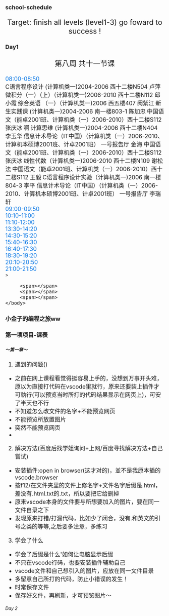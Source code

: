 # school-schedule
Target: finish all levels (level1-3) go foward to success !

## Day1

<!DOCTYPE html>
<html>
     <head>
         <title>school schedule 2020/10/2</title>
         <style>
          body {
             width: 2000px;
             height: 1500px;
             background-image: url("blue.jpg");
             }
         </style>
     </head>
     <body>
         <p>第八周 共十一节课</p>
         <div>08:00-08:50</div>
         <span>C语言程序设计 (计算机类一)2004-2006 西十二楼N504 卢萍</span>
         <span></span>
         <span>微积分（一）（上）（计算机类一)2006-2010 西十二楼N112 邱小霞</span>
         <span></span>
         <span></span> 
         <span></span>
         <span>综合英语 （一）（计算机类一)2006 西五楼407 阙紫江</span> 
         <span></span>
         <span>新生实践课 (计算机类一)2004-2006 南一楼803-1 陈加忠</span>
         <span></span>
         <span></span>
         <span></span>
         <span>中国语文（能卓2001班、计算机类（一）2006-2010）西十二楼S112  张庆冰</span>
         <span></span>
         <span>啊</span>
         <span></span>
         <span>计算思维 (计算机类一)2004-2006 西十二楼N404 李玉华</span>
         <span></span>
         <span>信息计术导论（IT中国）（计算机类（一）2006-2010、计算机本硕博2001班、计卓2001班） 一号报告厅 金海 </span>
         <span></span>
         <span></span>
         <span>中国语文（能卓2001班、计算机类（一）2006-2010）西十二楼S112  张庆冰</span>
         <span></span>
         <span>线性代数（计算机类一)2006-2010 西十二楼N109 谢松法</span>
         <span></span>
         <span>中国语文（能卓2001班、计算机类（一）2006-2010）西十二楼S112 王毅</span>
         <span></span>
         <span>C语言程序设计实验（计算机类一)2006 南一楼804-3 李平 </span>
         <span></span>
         <span></span>
         <span></span>
         <span>信息计术导论（IT中国）（计算机类（一）2006-2010、计算机本硕博2001班、计卓2001班） 一号报告厅 李瑞轩</span>
         <span></span>
         <span></span>
         <div>09:00-09:50</div>
         <div>10:10-11:00</div>
         <div>11:10-12:00</div>
         <div>13:30-14:20</div>
         <div>14:30-15:20</div>
         <div>15:40-16:30</div>
         <div>16:40-17:30</div>
         <div>18:30-19:20</div>
         <div>20:10-20:50</div>
         <div>21:00-21:50</div>>
         
         <span></span>
         <span></span>
         <span></span>
    </body>
<html>

### 小金子的编程之旅ww
#### 第一项项目-课表
##### ～第一章～
1. 遇到的问题()
- 之前在网上课程看觉得挺容易上手的，没想到万事开头难，原以为直接打代码在vscode里就行，原来还要装上插件才可執行(可以预览当时所打的代码结果显示在网页上)，可安了半天也不行
- 不知道怎么改文件的名字+不能预览网页
- 不能预览所放置图片
- 突然不能预览网页
-
2. 解决方法(百度后找学姐询问+上网/百度寻找解决方法+自己嘗试)
- 安装插件:open in browser(这才对的)，並不是我原本插的vscode.browser 
- 按f12/在文件夹里的文件上修名字+文件名字后缀是.html，差没有.html.txt的.txt，所以要把它给删掉
- 原来vscode本身的文件要与所想要加入的图片，要在同一文件自录之下
- 发现原来打错/打漏代码，比如少了闭合，没有.和英文的引号之类的等等,之后要多注意，多练习

3. 学会了什么
- 学会了后缀是什么'如何让电脑显示后缀
- 不只在vscode行码，也要安装插件辅助自己
- vscode文件和自己想引入的图片，应放在同一文件目录
- 多留意自己所打的代码，防止小错误的发生！
- 时常保存文件
- 保存好文件，再刷新，才可预览图片～


###### Day 2

<!DOCTYPE html>
<html>
     <head> 
         <link rel="stylesheet" href="style proj.css" />
         <title>school schedule 2020/10</title>
         <style>
             body{
              width:2000px;
              height:1500px;
              background-image:url("blue.jpg");
              background-attachment:fixed;
}
        
             .menu li{
              color:rosybrown;
              font-weight:bold;
              font-size:large;
}
             .table{
                 align:1;
                 text-align:center;
                 border:1;
                 text-align:center;
                 color:rgba(0,2,1,0.842);
}
              .a{
                  color:pink;
}
              .b{
                  color:orange;
}
              .c{
                  color:rgb(240,47,230);
}
              .d{
                  color:lightcoral;
}
              .e{
                  color:rgb(137,192,247);
}
              .f{
                  color:rgb(73,212,247);
}
              .g{
                  color:mediumvioletred;
}
              .h{
                  color:rgb(226,226,27);
}
              .i{
                  color:rgb(167,235,33);
}
              *{
                  font-size:18px;
}
              p{
                  text-align:center;
                  font-size:23px;
}
              thead{
                  text-decoration:underline;
}



       
         </style>
         <script>
             var lessons=prompt('您好，请您输入您所就读的院系:');
             switch(lessons){
                 case "计算机科学与技术":
                     alert("下面是您的课表");
                     break;
                 default:
                     alert("抱歉，没有此课表！只有计算机科学与技术的课表，下面即为您展示！")
}
            
         </script>

     </head>
     <body>
         <nav>
              <div class="hust">华中大计科课程表</div>
              <ul class="menu">
                  <li>我的帐号</li>
                  <li>课程表</li>
                  <li>联系我们</li>
                  <li>意见与评价</li>
              </ul>
         </nav>
        
         <p>计算机科学与技术学院 2020级课程表</p>
         <p>第八周 共三十四节课</p>
            <table class="table">
                <thead>
                    <tr> 
                         <th></th>      
                         <th>10月1日周一</th>
                         <th>10月2日周二</th>
                         <th>10月3日周三</th>
                         <th>10月4日周四</th>
                         <th>10月5日周五</th>
                         <th>10月6日周六</th>
                         <th>10月7日周日</th> 
                    </tr>
                </thead>
                <tbody>
                    <tr>
                         <td><b>08:00-08:50</b></td>
                         <td class="a">C语言程序设计 (计算机类一)2004-2006西十二楼N504 卢萍</td>
                         <td></td>
                         <td></td>
                         <td class="b">信息计术导论（IT中国）（计算机类（一）2006-2010、计算机本硕博2001班、计卓2001班） 一号报告厅 金海</td>
                         <td></td>
                         <td class="d">微积分（一）（上）（计算机类一)2006-2010西十二楼N112 邱小霞</td>
                         <td></td>
                       
                     </tr>
                     <tr>
                         <td><b>09:00-09:50</b></td>
                         <td class="a">C语言程序设计 (计算机类一)2004-2006西十二楼N504 卢萍</td>
                         <td class="e">新生实践课 (计算机类一)2004-2006南一楼803-1 陈加忠</td>
                         <td></td>
                         <td class="b">信息计术导论（IT中国）（计算机类（一）2006-2010、计算机本硕博2001班、计卓2001班） 一号报告厅 金海</td>
                         <td></td>
                         <td class="d">微积分（一）（上）（计算机类一)2006-2010西十二楼N112 邱小霞</td>
                         <td></td>
                       
                     </tr>
                    
                     <tr>
                         <td><b>10:10-11:00</b></td>
                         <td></td>
                         <td class="e">新生实践课 (计算机类一)2004-2006南一楼803-1 陈加忠</td>
                         <td class="f">计算思维 (计算机类一)2004-2006西十二楼N404 李玉华</td>
                         <td class="b">信息计术导论（IT中国）（计算机类（一）2006-2010、计算机本硕博2001班、计卓2001班） 一号报告厅 金海</td>
                         <td class="h">线性代数（计算机类一)2006-2010西十二楼N109 谢松法</td>
                         <td class="d">微积分（一）（上）（计算机类一)2006-2010西十二楼N112 邱小霞</td>
                         <td></td>
                        

                     </tr>
                     <tr>
                         <td><b>11:10-12:00</b></td>
                         <td></td>
                         <td></td>
                         <td class="f">计算思维 (计算机类一)2004-2006西十二楼N404 李玉华</td>
                         <td class="b">信息计术导论（IT中国）（计算机类（一）2006-2010、计算机本硕博2001班、计卓2001班） 一号报告厅 金海</td>
                         <td class="h">线性代数（计算机类一)2006-2010西十二楼N109 谢松法</td>
                         <td></td>
                         <td class="f">计算思维 (计算机类一)2004-2006西十二楼N404 李玉华</td>
                        
                     </tr>
                     <tr>
                         <td><b>13:30-14:20</b></td>
                         <td class="d">微积分（一）（上）（计算机类一)2006-2010西十二楼N112 邱小霞</td>
                         <td></td>
                         <td></td>
                         <td></td>
                         <td class="h">中国语文（能卓2001班、计算机类（一）2006-2010）西十二楼S112  张庆冰</td>
                         <td></td>
                         <td class="f">计算思维 (计算机类一)2004-2006西十二楼N404 李玉华</td>
                        
                     </tr>
                     <tr>
                         <td><b>14:30-15:20</b></td>
                         <td class="d">微积分（一）（上）（计算机类一)2006-2010西十二楼N112 邱小霞</td>
                         <td></td>
                         <td></td>
                         <td></td>
                         <td class="h">中国语文（能卓2001班、计算机类（一）2006-2010）西十二楼S112  张庆冰</td>
                         <td></td>
                         <td></td>
                       
                     </tr>
                     <tr>
                         <td><b>15:40-16:30</b></td>
                         <td></td>
                         <td class="i">综合英语 （一）（计算机类一)2006 西五楼407 阙紫江</td>
                         <td></td>
                         <td class="d">微积分（一）（上）（计算机类一)2006-2010西十二楼N112 邱小霞</td>
                         <td class="h">中国语文（能卓2001班、计算机类（一）2006-2010）西十二楼S112  张庆冰</td>
                         <td></td>
                         <td class="c">信息计术导论（IT中国）（计算机类（一）2006-2010、计算机本硕博2001班、计卓2001班） 一号报告厅 李瑞轩</td>
                        
                     </tr>
                     <tr>
                         <td><b>16:40-17:30</b></td>
                         <td></td>
                         <td></td>
                         <td class="h">中国语文（能卓2001班、计算机类（一）2006-2010）西十二楼S112  张庆冰</td>
                         <td class="d">微积分（一）（上）（计算机类一)2006-2010西十二楼N112 邱小霞</td>
                         <td class="g">C语言程序设计实验（计算机类一)2006 南一楼804-3 李平</td>
                         <td class="c">信息计术导论（IT中国）（计算机类（一）2006-2010、计算机本硕博2001班、计卓2001班） 一号报告厅 李瑞轩</td>
                         <td></td>
                        
                     </tr>
                     <tr>
                         <td><b>18:30-19:20</b></td>
                         <td class="f">计算思维 (计算机类一)2004-2006西十二楼N404 李玉华</td>
                         <td></td>
                         <td class="h">中国语文（能卓2001班、计算机类（一）2006-2010）西十二楼S112  张庆冰</td>
                         <td></td>
                         <td></td>
                         <td class="g">C语言程序设计实验（计算机类一)2006 南一楼804-3 李平</td>
                         <td></td>
                        
                     </tr>
                     <tr>
                         <td><b>20:10-20:50</b></td>
                         <td class="f">计算思维 (计算机类一)2004-2006西十二楼N404 李玉华</td>
                         <td></td>
                         <td></td>
                         <td></td>
                         <td></td>
                         <td class="g">C语言程序设计实验（计算机类一)2006 南一楼804-3 李平</td>
                         <td></td>
                        
                     </tr>

                     <tr>
                         <td><b>21:00-21:50</b></td>
                         <td></td>
                         <td></td>
                         <td></td>
                         <td></td>
                         <td></td>
                         <td></td>
                         <td></td>
                     </tr>
                </tbody>
            </table>

     </body>
</html>

####### 第二章~
1. 遇到的问题
- 卡在了制作表格框架，不知道该使用哪个标签开头才对
- 卡在了css的格式里
- 不能展示预览器
- 今天要上课，少了许多时间做作业(school schedule)，害怕完成不了所制定的目标
2. 解决方法
- 删了原本的div 和span ，使用了table建立表格结构
- 重温了一下css的格式表达，然后正確地选择格式，比如类选择器写所定的名字(a):. (a)等等
- 加入缺少的符号和改掉中文的符号換成英文的在!
- 先去上课，把空余时间尽量挤出来，或者在有空的时间想想怎么解决当前遇到问题的打码
3. 学会了什么
- 了解清楚table的运用，更適合
- 复习，清楚理解背后的概念，再去选择使用
- 时常留意打码的每一步，避免出错
- 学会时间安排，尽量去平均兩者

########Day3

<!DOCTYPE html>
<html>
     <head> 
         <title>school schedule 2020/10</title>
         <link rel="stylesheet" href="https://cdnjs.cloudflare.com/ajax/libs/font-awesome/5.12.1/css/all.min.css";>
         <style>
             body{
              width:2000px;
              height:1500px;
              background-image:url("blue.jpg");
              background-attachment:fixed;
}
             div{
                 color:rgb(10,119,228);
}
             .table{
                 align:1;
                 text-align:center;
                 border:1;
                 text-align:center;
                 color:rgba(0,2,1,0.842);
}
              .a{
                  color:pink;
}
              .b{
                  color:orange;
}
              .c{
                  color:rgb(240,47,230);
}
              .d{
                  color:lightcoral;
}
              .e{
                  color:rgb(137,192,247);
}
              .f{
                  color:rgb(73,212,247);
}
              .g{
                  color:mediumvioletred;
}
              .h{
                  color:rgb(226,226,27);
}
              .i{
                  color:rgb(167,235,33);
}
              *{
                  font-size:18px;
}
              p{
                  text-align:center;
                  font-size:23px;
}
              thead{
                  text-decoration:underline;
                  font-size:larger;
}


       
         </style>
         <script>
             var lessons=prompt('您好，请您输入您所就读的院系:');
             switch(lessons){
                 case "计算机科学与技术":
                     alert("下面是您的课表");
                     break;
                 default:
                     alert("抱歉，没有此课表！只有计算机科学与技术的课表，下面即为您展示！")
}
 
         </script>

     </head>
     <body>
         <header>
             <div class="hust-logo">
                 <a href="#" class="logo"><img src="hust logo.jpg" alt=""></a>
                 <i class="fa fa-bars" aria-hidden="true"></i>
                 <nav class="navigation-menu">
                     <a href="#"><i class="fas fa-address-book"></i>我的帐号</a>
                     <a href="#"><i class="fas fa-calendar"></i>资料中心</a>
                     <a href="#"><i class="fas fa-university"></i>关于我们</a>
                     <a href="#"><i class="fas fa-thumbs-up"></i>意见与评价</a>
                        
                 </nav>
             </div>
            
         </header>
        
        
         <p>计算机科学与技术学院 2020级课程表</p>
         <p>第八周 共三十四节课</p>
            <table class="table">
                <thead>
                    <tr> 
                         <th></th>      
                         <th>10月1日周一</th>
                         <th>10月2日周二</th>
                         <th>10月3日周三</th>
                         <th>10月4日周四</th>
                         <th>10月5日周五</th>
                         <th>10月6日周六</th>
                         <th>10月7日周日</th> 
                    </tr>
                </thead>
                <tbody>
                    <tr>
                         <td><b>08:00-08:50</b></td>
                         <td class="a">C语言程序设计 (计算机类一)2004-2006西十二楼N504 卢萍</td>
                         <td></td>
                         <td></td>
                         <td class="b">信息计术导论（IT中国）（计算机类（一）2006-2010、计算机本硕博2001班、计卓2001班） 一号报告厅 金海</td>
                         <td></td>
                         <td class="d">微积分（一）（上）（计算机类一)2006-2010西十二楼N112 邱小霞</td>
                         <td></td>
                       
                     </tr>
                     <tr>
                         <td><b>09:00-09:50</b></td>
                         <td class="a">C语言程序设计 (计算机类一)2004-2006西十二楼N504 卢萍</td>
                         <td class="e">新生实践课 (计算机类一)2004-2006南一楼803-1 陈加忠</td>
                         <td></td>
                         <td class="b">信息计术导论（IT中国）（计算机类（一）2006-2010、计算机本硕博2001班、计卓2001班） 一号报告厅 金海</td>
                         <td></td>
                         <td class="d">微积分（一）（上）（计算机类一)2006-2010西十二楼N112 邱小霞</td>
                         <td></td>
                       
                     </tr>
                    
                     <tr>
                         <td><b>10:10-11:00</b></td>
                         <td></td>
                         <td class="e">新生实践课 (计算机类一)2004-2006南一楼803-1 陈加忠</td>
                         <td class="f">计算思维 (计算机类一)2004-2006西十二楼N404 李玉华</td>
                         <td class="b">信息计术导论（IT中国）（计算机类（一）2006-2010、计算机本硕博2001班、计卓2001班） 一号报告厅 金海</td>
                         <td class="h">线性代数（计算机类一)2006-2010西十二楼N109 谢松法</td>
                         <td class="d">微积分（一）（上）（计算机类一)2006-2010西十二楼N112 邱小霞</td>
                         <td></td>
                        

                     </tr>
                     <tr>
                         <td><b>11:10-12:00</b></td>
                         <td></td>
                         <td></td>
                         <td class="f">计算思维 (计算机类一)2004-2006西十二楼N404 李玉华</td>
                         <td class="b">信息计术导论（IT中国）（计算机类（一）2006-2010、计算机本硕博2001班、计卓2001班） 一号报告厅 金海</td>
                         <td class="h">线性代数（计算机类一)2006-2010西十二楼N109 谢松法</td>
                         <td></td>
                         <td class="f">计算思维 (计算机类一)2004-2006西十二楼N404 李玉华</td>
                        
                     </tr>
                     <tr>
                         <td><b>13:30-14:20</b></td>
                         <td class="d">微积分（一）（上）（计算机类一)2006-2010西十二楼N112 邱小霞</td>
                         <td></td>
                         <td></td>
                         <td></td>
                         <td class="h">中国语文（能卓2001班、计算机类（一）2006-2010）西十二楼S112  张庆冰</td>
                         <td></td>
                         <td class="f">计算思维 (计算机类一)2004-2006西十二楼N404 李玉华</td>
                        
                     </tr>
                     <tr>
                         <td><b>14:30-15:20</b></td>
                         <td class="d">微积分（一）（上）（计算机类一)2006-2010西十二楼N112 邱小霞</td>
                         <td></td>
                         <td></td>
                         <td></td>
                         <td class="h">中国语文（能卓2001班、计算机类（一）2006-2010）西十二楼S112  张庆冰</td>
                         <td></td>
                         <td></td>
                       
                     </tr>
                     <tr>
                         <td><b>15:40-16:30</b></td>
                         <td></td>
                         <td class="i">综合英语 （一）（计算机类一)2006 西五楼407 阙紫江</td>
                         <td></td>
                         <td class="d">微积分（一）（上）（计算机类一)2006-2010西十二楼N112 邱小霞</td>
                         <td class="h">中国语文（能卓2001班、计算机类（一）2006-2010）西十二楼S112  张庆冰</td>
                         <td></td>
                         <td class="c">信息计术导论（IT中国）（计算机类（一）2006-2010、计算机本硕博2001班、计卓2001班） 一号报告厅 李瑞轩</td>
                        
                     </tr>
                     <tr>
                         <td><b>16:40-17:30</b></td>
                         <td></td>
                         <td></td>
                         <td class="h">中国语文（能卓2001班、计算机类（一）2006-2010）西十二楼S112  张庆冰</td>
                         <td class="d">微积分（一）（上）（计算机类一)2006-2010西十二楼N112 邱小霞</td>
                         <td class="g">C语言程序设计实验（计算机类一)2006 南一楼804-3 李平</td>
                         <td class="c">信息计术导论（IT中国）（计算机类（一）2006-2010、计算机本硕博2001班、计卓2001班） 一号报告厅 李瑞轩</td>
                         <td></td>
                        
                     </tr>
                     <tr>
                         <td><b>18:30-19:20</b></td>
                         <td class="f">计算思维 (计算机类一)2004-2006西十二楼N404 李玉华</td>
                         <td></td>
                         <td class="h">中国语文（能卓2001班、计算机类（一）2006-2010）西十二楼S112  张庆冰</td>
                         <td></td>
                         <td></td>
                         <td class="g">C语言程序设计实验（计算机类一)2006 南一楼804-3 李平</td>
                         <td></td>
                        
                     </tr>
                     <tr>
                         <td><b>20:10-20:50</b></td>
                         <td class="f">计算思维 (计算机类一)2004-2006西十二楼N404 李玉华</td>
                         <td></td>
                         <td></td>
                         <td></td>
                         <td></td>
                         <td class="g">C语言程序设计实验（计算机类一)2006 南一楼804-3 李平</td>
                         <td></td>
                        
                     </tr>

                     <tr>
                         <td><b>21:00-21:50</b></td>
                         <td></td>
                         <td></td>
                         <td></td>
                         <td></td>
                         <td></td>
                         <td></td>
                         <td></td>
                     </tr>
                </tbody>
            </table>

     </body>
</html>

#########第三章～
1. 遇见的事，学到的东西
- 今天打算弄个菜单，可以点开展示更多功能的那种互动，找到了一个影片，来学学怎么做。在学习的过程中，最开心的是今天发现了一个网站font awesome，是一个可以使用图标的网站，与一般不同的是他不用把图标下载下来，丢上到文件里再引用，而是直复制他所提供的图标名称或代码，就可以使用了，非常方便！但尽管如此方便，还是遇到问题，並不能展示在预览网页中，原来是在前面加fas才会显示！
